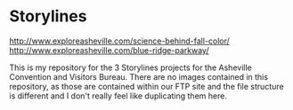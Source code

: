 Storylines
=============================

http://www.exploreasheville.com/science-behind-fall-color/<br />
http://www.exploreasheville.com/blue-ridge-parkway/

This is my repository for the 3 Storylines projects for the Asheville Convention and Visitors Bureau. There are no images contained in this repository, as those are contained within our FTP site and the file structure is different and I don't really feel like duplicating them here.
